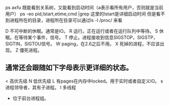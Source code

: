 ps axfu 既能看到关系树，又能看到启动时间（a表示看所有用户，否则就是当前用户）
ps -eo pid,lstart,etime,cmd |grep 这里的lstart是详细启动时间
但是看不到进程所在的目录，进程所在目录可以通过ls -l /proc/<pid> 来看

D 不可中断的休眠。通常是IO。
R 运行。正在运行或者在运行队列中等待。
S 休眠。在等待某个事件，信号。
T 停止。进程接收到信息SIGSTOP，SIGSTP，SIGTIN，SIGTOU信号。
W paging，在2.6之后不用。
X 死掉的进程，不应该出现。
Z 僵死进程。
## 通常还会跟随如下字母表示更详细的状态。
< 高优先级
N 低优先级
L 有pages在内存中locked。用于实时或者自定义IO。
s 进程领导者，其有子进程。
l 多线程
+ 位于前台进程组。